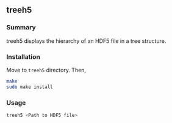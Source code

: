 ## treeh5

### Summary
treeh5 displays the hierarchy of an HDF5 file in a tree structure.



### Installation
Move to `treeh5` directory.
Then,
```bash
make
sudo make install
```

### Usage
```bash
treeh5 <Path to HDF5 file>
```